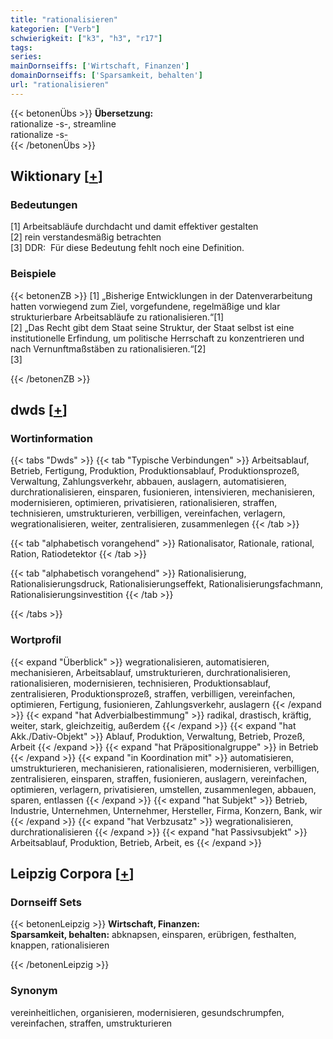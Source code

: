 ```yaml
---
title: "rationalisieren"
kategorien: ["Verb"]
schwierigkeit: ["k3", "h3", "r17"]
tags:
series:
mainDornseiffs: ['Wirtschaft, Finanzen']
domainDornseiffs: ['Sparsamkeit, behalten']
url: "rationalisieren"
---
```


{{< betonenÜbs >}}
**Übersetzung:**  
rationalize -s-, streamline  
rationalize -s-  
{{< /betonenÜbs >}}

## Wiktionary [[+](https://de.wiktionary.org/wiki/rationalisieren)]

### Bedeutungen
[1] Arbeitsabläufe durchdacht und damit effektiver gestalten  
[2] rein verstandesmäßig betrachten  
[3] DDR:  Für diese Bedeutung fehlt noch eine Definition.  

### Beispiele
{{< betonenZB >}}
[1] „Bisherige Entwicklungen in der Datenverarbeitung hatten vorwiegend zum Ziel, vorgefundene, regelmäßige und klar strukturierbare Arbeitsabläufe zu rationalisieren.“[1]  
[2] „Das Recht gibt dem Staat seine Struktur, der Staat selbst ist eine institutionelle Erfindung, um politische Herrschaft zu konzentrieren und nach Vernunftmaßstäben zu rationalisieren.“[2]  
[3]  

{{< /betonenZB >}}


## dwds [[+](https://www.dwds.de/wb/rationalisieren)]

### Wortinformation
{{< tabs "Dwds" >}}
{{< tab "Typische Verbindungen" >}}
Arbeitsablauf, Betrieb, Fertigung, Produktion, Produktionsablauf, Produktionsprozeß, Verwaltung, Zahlungsverkehr, abbauen, auslagern, automatisieren, durchrationalisieren, einsparen, fusionieren, intensivieren, mechanisieren, modernisieren, optimieren, privatisieren, rationalisieren, straffen, technisieren, umstrukturieren, verbilligen, vereinfachen, verlagern, wegrationalisieren, weiter, zentralisieren, zusammenlegen
{{< /tab >}}

{{< tab "alphabetisch vorangehend" >}}
Rationalisator, Rationale, rational, Ration, Ratiodetektor
{{< /tab >}}

{{< tab "alphabetisch vorangehend" >}}
Rationalisierung, Rationalisierungsdruck, Rationalisierungseffekt, Rationalisierungsfachmann, Rationalisierungsinvestition
{{< /tab >}}

{{< /tabs >}}

### Wortprofil
{{< expand "Überblick" >}} wegrationalisieren, automatisieren, mechanisieren, Arbeitsablauf, umstrukturieren, durchrationalisieren, rationalisieren, modernisieren, technisieren, Produktionsablauf, zentralisieren, Produktionsprozeß, straffen, verbilligen, vereinfachen, optimieren, Fertigung, fusionieren, Zahlungsverkehr, auslagern {{< /expand >}}
{{< expand "hat Adverbialbestimmung" >}} radikal, drastisch, kräftig, weiter, stark, gleichzeitig, außerdem {{< /expand >}}
{{< expand "hat Akk./Dativ-Objekt" >}} Ablauf, Produktion, Verwaltung, Betrieb, Prozeß, Arbeit {{< /expand >}}
{{< expand "hat Präpositionalgruppe" >}} in Betrieb {{< /expand >}}
{{< expand "in Koordination mit" >}} automatisieren, umstrukturieren, mechanisieren, rationalisieren, modernisieren, verbilligen, zentralisieren, einsparen, straffen, fusionieren, auslagern, vereinfachen, optimieren, verlagern, privatisieren, umstellen, zusammenlegen, abbauen, sparen, entlassen {{< /expand >}}
{{< expand "hat Subjekt" >}} Betrieb, Industrie, Unternehmen, Unternehmer, Hersteller, Firma, Konzern, Bank, wir {{< /expand >}}
{{< expand "hat Verbzusatz" >}} wegrationalisieren, durchrationalisieren {{< /expand >}}
{{< expand "hat Passivsubjekt" >}} Arbeitsablauf, Produktion, Betrieb, Arbeit, es {{< /expand >}}

## Leipzig Corpora [[+](https://corpora.uni-leipzig.de/en/res?word=rationalisieren&corpusId=deu_newscrawl-public_2018)]

### Dornseiff Sets
{{< betonenLeipzig >}}
**Wirtschaft, Finanzen:**  
**Sparsamkeit, behalten:** abknapsen, einsparen, erübrigen, festhalten, knappen, rationalisieren  

{{< /betonenLeipzig >}}

### Synonym
vereinheitlichen, organisieren, modernisieren, gesundschrumpfen, vereinfachen, straffen, umstrukturieren

